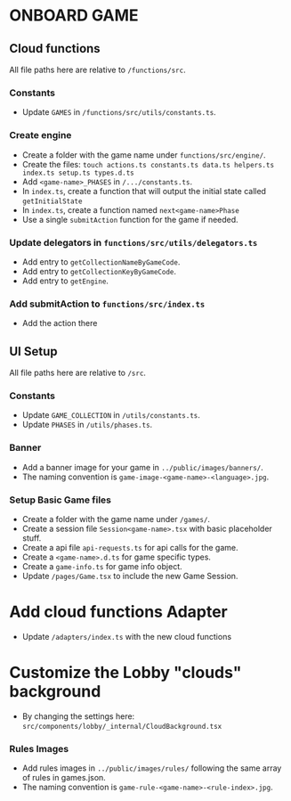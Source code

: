 # ONBOARD GAME

## Cloud functions

All file paths here are relative to `/functions/src`.

### Constants

- Update `GAMES` in `/functions/src/utils/constants.ts`.

### Create engine

- Create a folder with the game name under `functions/src/engine/`.
- Create the files: `touch actions.ts constants.ts data.ts helpers.ts index.ts setup.ts types.d.ts`
- Add `<game-name>_PHASES` in `/.../constants.ts`.
- In `index.ts`, create a function that will output the initial state called `getInitialState`
- In `index.ts`, create a function named `next<game-name>Phase`
- Use a single `submitAction` function for the game if needed.

### Update delegators in `functions/src/utils/delegators.ts`

- Add entry to `getCollectionNameByGameCode`.
- Add entry to `getCollectionKeyByGameCode`.
- Add entry to `getEngine`.

### Add submitAction to `functions/src/index.ts`

- Add the action there

## UI Setup

All file paths here are relative to `/src`.

### Constants

- Update `GAME_COLLECTION` in `/utils/constants.ts`.
- Update `PHASES` in `/utils/phases.ts`.

### Banner

- Add a banner image for your game in `../public/images/banners/`.
- The naming convention is `game-image-<game-name>-<language>.jpg`.

### Setup Basic Game files

- Create a folder with the game name under `/games/`.
- Create a session file `Session<game-name>.tsx` with basic placeholder stuff.
- Create a api file `api-requests.ts` for api calls for the game.
- Create a `<game-name>.d.ts` for game specific types.
- Create a `game-info.ts` for game info object.
- Update `/pages/Game.tsx` to include the new Game Session.

# Add cloud functions Adapter

- Update `/adapters/index.ts` with the new cloud functions

# Customize the Lobby "clouds" background

- By changing the settings here: `src/components/lobby/_internal/CloudBackground.tsx`

### Rules Images

- Add rules images in `../public/images/rules/` following the same array of rules in games.json.
- The naming convention is `game-rule-<game-name>-<rule-index>.jpg`.
